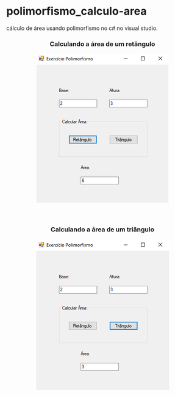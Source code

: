 # polimorfismo_calculo-area
cálculo de área usando polimorfismo no c# no visual studio.
<br>
<div align="center">
  <h3>Calculando a área de um retângulo</h3>
  <img src="ImagensGit/1.png">
</div>
<br><br>
<div align="center">
  <h3>Calculando a área de um triângulo</h3>
  <img src="ImagensGit/2.png">
</div>
